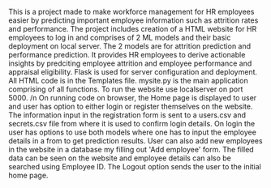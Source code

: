 This is a project made to make workforce management for HR employees easier by predicting important employee information such as attrition rates and performance.
The project includes creation of a HTML website for HR employees to log in and comprises of  2 ML models and their basic deployment on local server.
The 2 models are for attrition prediction and performance prediction.
It provides HR employees to derive actionable insights by predciting employee attrition and employee performance and appraisal eligibility.
Flask is used for server configuration and deployment.
All HTML code is in the Templates file. 
mysite.py is the main application comprising of all functions.
To run the website use localserver on port 5000.
/n
On running code on browser, the Home page is displayed to user and user has option to either login or register themselves on the website.
The information input in the registration form is sent to a users.csv and secrets.csv file from where it is used to confirm login details.
On login the user has options to use both models where one has to input the employee details in a from to get prediction results.
User can also add new employees in the website in a database my filling out 'Add employee' form. The filled data can be seen on the website and employee details can also be searched using Employee ID.
The Logout option sends the user to the initial home page.
